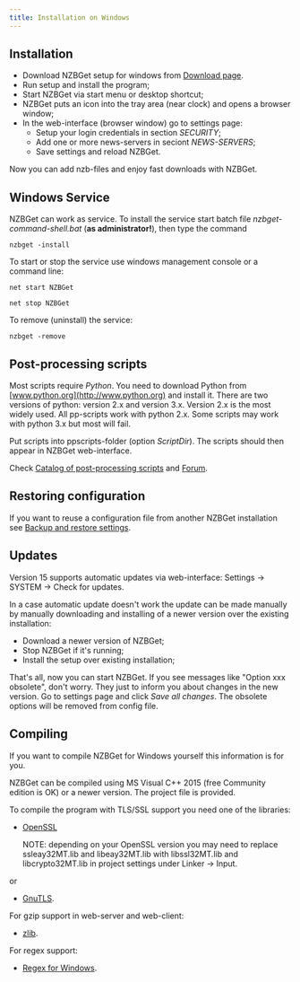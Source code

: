 ```yaml
---
title: Installation on Windows
---
```

## Installation ##
- Download NZBGet setup for windows from [Download page](download).
- Run setup and install the program;
- Start NZBGet via start menu or desktop shortcut;
- NZBGet puts an icon into the tray area (near clock) and opens a browser window;
- In the web-interface (browser window) go to settings page:
  - Setup your login credentials in section *SECURITY*;
  - Add one or more news-servers in seciont *NEWS-SERVERS*;
  - Save settings and reload NZBGet.

Now you can add nzb-files and enjoy fast downloads with NZBGet.

## Windows Service ##
NZBGet can work as service. To install the service start batch file *nzbget-command-shell.bat* (**as administrator!**), then type the command

    nzbget -install

To start or stop the service use windows management console or a command line:

    net start NZBGet

    net stop NZBGet

To remove (uninstall) the service:

    nzbget -remove

## Post-processing scripts ##
Most scripts require *Python*. You need to download Python from [www.python.org](http://www.python.org) and install it. There are two versions of python: version 2.x and version 3.x. Version 2.x is the most widely used. All pp-scripts work with python 2.x. Some scripts may work with python 3.x but most will fail. 

Put scripts into ppscripts-folder (option *ScriptDir*). The scripts should then appear in NZBGet web-interface.

Check [Catalog of post-processing scripts](catalog-of-post-processing-scripts) and [Forum](forum).

## Restoring configuration ##
If you want to reuse a configuration file from another NZBGet installation see [Backup and restore settings](backup-and-restore-settings).

## Updates ##
Version 15 supports automatic updates via web-interface: Settings -> SYSTEM -> Check for updates.

In a case automatic update doesn't work the update can be made manually by manually downloading and installing of a newer version over the existing installation:
- Download a newer version of NZBGet;
- Stop NZBGet if it's running;
- Install the setup over existing installation;

That's all, now you can start NZBGet. If you see messages like "Option xxx obsolete", don't worry. They just to inform you about changes in the new version. Go to settings page and click *Save all changes*. The obsolete options will be removed from config file.

## Compiling ##
If you want to compile NZBGet for Windows yourself this information is for you.

NZBGet can be compiled using MS Visual C++ 2015 (free Community edition is OK) or a newer version. The project file is provided. 

To compile the program with TLS/SSL support you need one of the libraries:
- [OpenSSL](https://wiki.openssl.org/index.php/Binaries)

   NOTE: depending on your OpenSSL version you may need to replace ssleay32MT.lib and
libeay32MT.lib with libssl32MT.lib and libcrypto32MT.lib in project settings under Linker -> Input.

or
- [GnuTLS](http://www.gnu.org/software/gnutls).

For gzip support in web-server and web-client:
- [zlib](http://www.zlib.net).

For regex support:
- [Regex for Windows](http://gnuwin32.sourceforge.net/packages/regex.htm).
